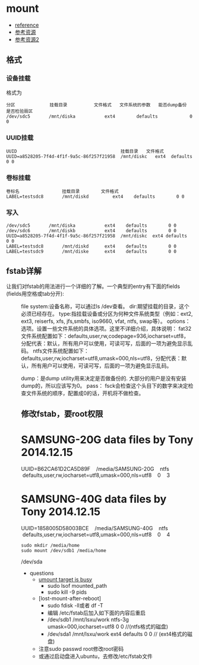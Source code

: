 # mount
- [reference](https://www.cnblogs.com/wuxinyan/p/10082651.html)
- [参考资源](https://blog.csdn.net/weixin_46108954/article/details/104364059?request_id=&utm_source=distribute.pc_feed.none-task)
- [参考资源2](https://blog.csdn.net/ku360517703/article/details/41951425)


## 格式

### 设备挂载

格式为
```
分区             挂载目录          文件格式   文件系统的参数   能否dump备份  是否检验扇区
/dev/sdc5       /mnt/diska           ext4        defaults            0            0

```
### UUID挂载
```
UUID                                       挂载目录   文件格式  
UUID=a8528205-7f4d-4f1f-9a5c-86f257f21958  /mnt/diskc   ext4  defaults  0 0
```

### 卷标挂载
```
卷标名                挂载目录        文件格式  
LABEL=testsdc8       /mnt/diskd         ext4    defaults        0 0
```

### 写入
```
/dev/sdc5       /mnt/diska           ext4    defaults        0 0
/dev/sdc6       /mnt/diskb           ext4    defaults        0 0
UUID=a8528205-7f4d-4f1f-9a5c-86f257f21958  /mnt/diskc  ext4 defaults  0 0
LABEL=testsdc8       /mnt/diskd      ext4    defaults        0 0
LABEL=testsdc9       /mnt/diske      ext4    defaults        0 0
```

## fstab详解
让我们对fstab的用法进行一个详细的了解。一个典型的entry有下面的fields (fields用空格或tab分开):

<file system>	<dir>	<type>	<options>	<dump>	<pass>
file system:设备名称，可以通过ls /dev查看。
dir:期望挂载的目录，这个必须已经存在。
type:指挂载设备或分区为何种文件系统类型（例如：ext2, ext3, reiserfs, xfs, jfs,smbfs, iso9660, vfat, ntfs, swap等）。
options：选项。设置一些文件系统的具体选项。这里不详细介绍，具体说明：
fat32文件系统配置如下：defaults,user,rw,codepage=936,iocharset=utf8，分配代表：默认，所有用户可以使用，可读可写，后面的一项为避免显示乱码。
ntfs文件系统配置如下：defaults,user,rw,iocharset=utf8,umask=000,nls=utf8，分配代表：默认，所有用户可以使用，可读可写，后面的一项为避免显示乱码。

dump：是dump utility用来决定是否做备份的. 大部分的用户是没有安装dump的，所以应该写为0。
pass： fsck会检查这个头目下的数字来决定检查文件系统的顺序，配置成0的话，开机将不做检查。



## 修改fstab，要root权限
# SAMSUNG-20G data files by Tony 2014.12.15
UUID=B62CA61D2CA5D89F    /media/SAMSUNG-20G    ntfs    defaults,user,rw,iocharset=utf8,umask=000,nls=utf8    0    3
# SAMSUNG-40G data files by Tony 2014.12.15
UUID=1858005D58003BCE    /media/SAMSUNG-40G    ntfs    defaults,user,rw,iocharset=utf8,umask=000,nls=utf8    0    4


```
sudo mkdir /media/home
sudo mount /dev/sdb1 /media/home
```
/dev/sda

- questions
    - [umount target is busy ](https://www.cnblogs.com/ding2016/p/9605526.html)
        - sudo lsof mounted_path
        - sudo kill -9 pids
    - [lost-mount-after-reboot]
        - sudo fdisk -ll或者 df -T
        - 编辑 /etc/fstab后加入如下面的内容后重启
        - /dev/sdb1 /mnt/lsxu/work ntfs-3g umask=000,iocharset=utf8 0 0 //(ntfs格式的磁盘)
        - /dev/sda1 /mnt/lsxu/work ext4 defaults 0 0 // (ext4格式的磁盘)
    - 注意sudo passwd root修改root密码
    - 或通过启动盘进入ubuntu，去修改/etc/fstab文件